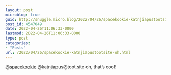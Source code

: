 ```yaml
---
layout: post
microblog: true
guid: http://snuggle.micro.blog/2022/04/26/spacekookie-katnjiapustootsite-oh.html
post_id: 4547049
date: 2022-04-26T11:06:33-0000
lastmod: 2022-04-26T11:06:33-0000
type: post
categories:
- "Posts"
url: /2022/04/26/spacekookie-katnjiapustootsite-oh.html
---
```

<p><span class="h-card" translate="no"><a href="https://octodon.social/@spacekookie" class="u-url mention">@<span>spacekookie</span></a></span> @katnjiapus@toot.site oh, that’s cool!</p>
